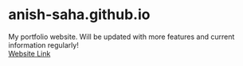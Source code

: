 # anish-saha.github.io

My portfolio website. Will be updated with more features and current information regularly!
<br>
<a href = https://anish-saha.github.io>Website Link</a> 

